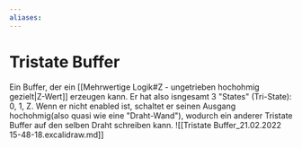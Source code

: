 ```yaml
---
aliases: 
---
```

# Tristate Buffer
Ein Buffer, der ein [[Mehrwertige Logik#Z - ungetrieben hochohmig gezielt|Z-Wert]] erzeugen kann. Er hat also isngesamt 3 "States" (Tri-State): 0, 1, Z.
Wenn er nicht enabled ist, schaltet er seinen Ausgang hochohmig(also quasi wie eine "Draht-Wand"), wodurch ein anderer Tristate Buffer auf den selben Draht schreiben kann.
![[Tristate Buffer_21.02.2022 15-48-18.excalidraw.md]]